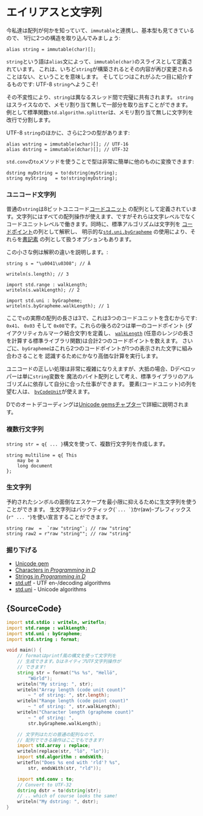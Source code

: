# エイリアスと文字列

今私達は配列が何かを知っていて、`immutable`と連携し、基本型も見てきているので、
1行に2つの構造を取り込んでみましょう:

    alias string = immutable(char)[];

`string`という語は`alias`文によって、`immutable(char)`のスライスとして定義されています。
これは、いちど`string`が構築されるとその内容が再び変更されることはない、ということを意味します。
そしてじつはこれがふたつ目に紹介するものです: UTF-8 `string`へようこそ!

その不変性により、`string`は異なるスレッド間で完璧に共有されます。
`string`はスライスなので、メモリ割り当て無しで一部分を取り出すことができます。
例として標準関数`std.algorithm.splitter`は、メモリ割り当て無しに文字列を改行で分割します。

UTF-8 `string`のほかに、さらに2つの型があります:

    alias wstring = immutable(wchar)[]; // UTF-16
    alias dstring = immutable(dchar)[]; // UTF-32

`std.conv`の`to`メソッドを使うことで型は非常に簡単に他のものに変換できます:

    dstring myDstring = to!dstring(myString);
    string myString   = to!string(myDstring);

### ユニコード文字列

普通の`string`は8ビットユニコード[コードユニット](http://unicode.org/glossary/#code_unit)
の配列として定義されています。文字列にはすべての配列操作が使えます、ですがそれらは文字レベルでなく
コードユニットレベルで働きます。同時に、標準アルゴリズムは文字列を
[コードポイント](http://unicode.org/glossary/#code_point)の列として解釈し、
明示的な[`std.uni.byGrapheme`](https://dlang.org/library/std/uni/by_grapheme.html)
の使用により、それらを[書記素](http://unicode.org/glossary/#grapheme)
の列として扱うオプションもあります。

この小さな例は解釈の違いを説明します。:

    string s = "\u0041\u0308"; // Ä

    writeln(s.length); // 3

    import std.range : walkLength;
    writeln(s.walkLength); // 2

    import std.uni : byGrapheme;
    writeln(s.byGrapheme.walkLength); // 1

ここで`s`の実際の配列の長さは3で、これは3つのコードユニットを含むからです:
`0x41`、 `0x03` そして `0x08`です。これらの後ろの2つは単一のコードポイント
(ダイアクリティカルマーク結合文字)を定義し、
[`walkLength`](https://dlang.org/library/std/range/primitives/walk_length.html)
(任意のレンジの長さを計算する標準ライブラリ関数)は合計2つのコードポイントを数えます。
さいごに、`byGrapheme`はこれら2つのコードポイントが1つの表示された文字に組み合わさることを
認識するためにかなり高価な計算を実行します。

ユニコードの正しい処理は非常に複雑になりえますが、大抵の場合、Dデベロッパーは単に`string`変数を
魔法のバイト配列として考え、標準ライブラリのアルゴリズムに依存して自分に合った仕事ができます。
要素(コードユニット)の列を望む人は、
[`byCodeUnit`](http://dlang.org/phobos/std_utf.html#.byCodeUnit)が使えます。

Dでのオートデコーディングは[Unicode gemsチャプター](gems/unicode)で詳細に説明されます。

### 複数行文字列

`string str = q{ ... }`構文を使って、複数行文字列を作成します。

    string multiline = q{ This
        may be a
        long document
    };

### 生文字列

予約されたシンボルの面倒なエスケープを最小限に抑えるために生文字列を使うことができます。
生文字列はバックティック(`` `... ` ``)かr(aw)-プレフィックス(`r" ... "`)を使い宣言することができます。

    string raw  =  `raw "string"`; // raw "string"
    string raw2 = r"raw "string""; // raw "string"

### 掘り下げる

- [Unicode gem](gems/unicode)
- [Characters in _Programming in D_](http://ddili.org/ders/d.en/characters.html)
- [Strings in _Programming in D_](http://ddili.org/ders/d.en/strings.html)
- [std.utf](http://dlang.org/phobos/std_utf.html) - UTF en-/decoding algorithms
- [std.uni](http://dlang.org/phobos/std_uni.html) - Unicode algorithms

## {SourceCode}

```d
import std.stdio : writeln, writefln;
import std.range : walkLength;
import std.uni : byGrapheme;
import std.string : format;

void main() {
    // formatはprintf風の構文を使って文字列を
    // 生成できます。DはネイティブUTF文字列操作が
    // できます!
    string str = format("%s %s", "Hellö",
        "Wörld");
    writeln("My string: ", str);
    writeln("Array length (code unit count)"
        ~ " of string: ", str.length);
    writeln("Range length (code point count)"
        ~ " of string: ", str.walkLength);
    writeln("Character length (grapheme count)"
        ~ " of string: ",
        str.byGrapheme.walkLength);

    // 文字列はただの普通の配列なので、
    // 配列でできる操作はここでもできます!
    import std.array : replace;
    writeln(replace(str, "lö", "lo"));
    import std.algorithm : endsWith;
    writefln("Does %s end with 'rld'? %s",
        str, endsWith(str, "rld"));

    import std.conv : to;
    // Convert to UTF-32
    dstring dstr = to!dstring(str);
    // .. which of course looks the same!
    writeln("My dstring: ", dstr);
}
```
